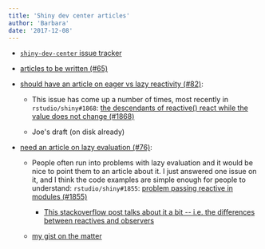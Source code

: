 ```yaml
---
title: 'Shiny dev center articles'
author: 'Barbara'
date: '2017-12-08'
---
```


- [`shiny-dev-center` issue tracker](https://github.com/rstudio/shiny-dev-center/issues)

- [articles to be written (#65)](https://github.com/rstudio/shiny-dev-center/issues/65)

- [should have an article on eager vs lazy reactivity (#82)](https://github.com/rstudio/shiny-dev-center/issues/82):

  - This issue has come up a number of times, most recently in `rstudio/shiny#1868`: [the descendants of reactive() react while the value does not change (#1868)](https://github.com/rstudio/shiny/issues/1868)
  
  - Joe's draft (on disk already)

- [need an article on lazy evaluation (#76)](https://github.com/rstudio/shiny-dev-center/issues/76):

  - People often run into problems with lazy evaluation and it would be nice to point them to an article about it. I just answered one issue on it, and I think the code examples are simple enough for people to understand: `rstudio/shiny#1855`: [problem passing reactive in modules (#1855)](https://github.com/rstudio/shiny/issues/1855)
  
     - [This stackoverflow post talks about it a bit -- i.e. the differences between reactives and observers](https://stackoverflow.com/questions/39436713/r-shiny-reactivevalues-vs-reactive/39441145#39441145)
  
  - [my gist on the matter](https://gist.github.com/bborgesr/e1ce7305f914f9ca762c69509dda632e)
  <!--- {{< gist bborgesr e1ce7305f914f9ca762c69509dda632e >}} ---> 
  
